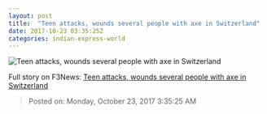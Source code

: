 ```yaml
---
layout: post
title:  "Teen attacks, wounds several people with axe in Switzerland"
date: 2017-10-23 03:35:25Z
categories: indian-express-world
---
```


![Teen attacks, wounds several people with axe in Switzerland](http://images.indianexpress.com/2017/10/switzerland-knife-attack-759.jpg?w=759)




Full story on F3News: [Teen attacks, wounds several people with axe in Switzerland](http://www.f3nws.com/n/vsKv4D)

> Posted on: Monday, October 23, 2017 3:35:25 AM
